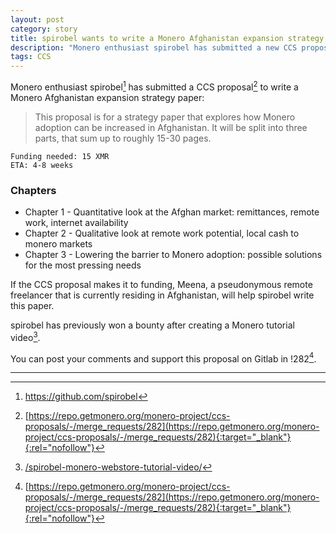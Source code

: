 ```yaml
---
layout: post
category: story
title: spirobel wants to write a Monero Afghanistan expansion strategy paper 
description: "Monero enthusiast spirobel has submitted a new CCS proposal to write a Monero Afghanistan expansion strategy paper."
tags: CCS
---
```


Monero enthusiast spirobel[^1] has submitted a CCS proposal[^2] to write a Monero Afghanistan expansion strategy paper:

> This proposal is for a strategy paper that explores how Monero adoption can be increased in Afghanistan. It will be split into three parts, that sum up to roughly 15-30 pages.

```
Funding needed: 15 XMR
ETA: 4-8 weeks
```

### Chapters

- Chapter 1 - Quantitative look at the Afghan market: remittances, remote work, internet availability
- Chapter 2 - Qualitative look at remote work potential, local cash to monero markets
- Chapter 3 - Lowering the barrier to Monero adoption: possible solutions for the most pressing needs

If the CCS proposal makes it to funding, Meena, a pseudonymous remote freelancer that is currently residing in Afghanistan, will help spirobel write this paper.

spirobel has previously won a bounty after creating a Monero tutorial video[^3]. 

You can post your comments and support this proposal on Gitlab in !282[^2].

---

[^1]: https://github.com/spirobel
[^2]: [https://repo.getmonero.org/monero-project/ccs-proposals/-/merge_requests/282](https://repo.getmonero.org/monero-project/ccs-proposals/-/merge_requests/282){:target="_blank"}{:rel="nofollow"}
[^3]: [/spirobel-monero-webstore-tutorial-video/](/spirobel-monero-webstore-tutorial-video/)

